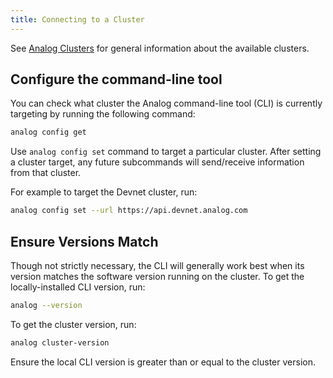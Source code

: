 ```yaml
---
title: Connecting to a Cluster
---
```


See [Analog Clusters](../clusters.md) for general information about the
available clusters.

## Configure the command-line tool

You can check what cluster the Analog command-line tool (CLI) is currently targeting by
running the following command:

```bash
analog config get
```

Use `analog config set` command to target a particular cluster. After setting
a cluster target, any future subcommands will send/receive information from that
cluster.

For example to target the Devnet cluster, run:

```bash
analog config set --url https://api.devnet.analog.com
```

## Ensure Versions Match

Though not strictly necessary, the CLI will generally work best when its version
matches the software version running on the cluster. To get the locally-installed
CLI version, run:

```bash
analog --version
```

To get the cluster version, run:

```bash
analog cluster-version
```

Ensure the local CLI version is greater than or equal to the cluster version.
